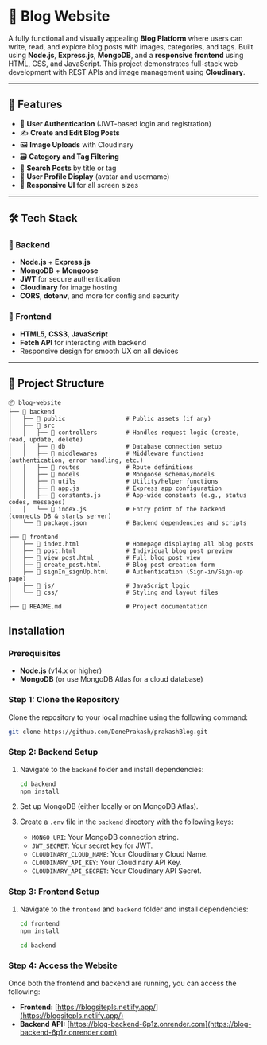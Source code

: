 # 📝 Blog Website

A fully functional and visually appealing **Blog Platform** where users can write, read, and explore blog posts with images, categories, and tags. Built using **Node.js**, **Express.js**, **MongoDB**, and a **responsive frontend** using HTML, CSS, and JavaScript. This project demonstrates full-stack web development with REST APIs and image management using **Cloudinary**.

---

## 🚀 Features

- 🔐 **User Authentication** (JWT-based login and registration)
- ✍️ **Create and Edit Blog Posts**
- 🖼️ **Image Uploads** with Cloudinary
- 🗃️ **Category and Tag Filtering**
- 🔎 **Search Posts** by title or tag
- 👤 **User Profile Display** (avatar and username)
- 📱 **Responsive UI** for all screen sizes

---

## 🛠️ Tech Stack

### 🔧 Backend

- **Node.js** + **Express.js**
- **MongoDB** + **Mongoose**
- **JWT** for secure authentication
- **Cloudinary** for image hosting
- **CORS**, **dotenv**, and more for config and security

### 🎨 Frontend

- **HTML5**, **CSS3**, **JavaScript**
- **Fetch API** for interacting with backend
- Responsive design for smooth UX on all devices

---

## 📁 Project Structure
```
📦 blog-website
├── 📂 backend
│   ├── 📂 public                 # Public assets (if any)
│   ├── 📂 src
│   │   ├── 📂 controllers        # Handles request logic (create, read, update, delete)
│   │   ├── 📂 db                 # Database connection setup
│   │   ├── 📂 middlewares        # Middleware functions (authentication, error handling, etc.)
│   │   ├── 📂 routes             # Route definitions
│   │   ├── 📂 models             # Mongoose schemas/models
│   │   ├── 📂 utils              # Utility/helper functions
│   │   ├── 📜 app.js             # Express app configuration
│   │   ├── 📜 constants.js       # App-wide constants (e.g., status codes, messages)
│   │   └── 📜 index.js           # Entry point of the backend (connects DB & starts server)
│   └── 📜 package.json           # Backend dependencies and scripts
│
├── 📂 frontend
│   ├── 📜 index.html             # Homepage displaying all blog posts
│   ├── 📜 post.html              # Individual blog post preview
│   ├── 📜 view_post.html         # Full blog post view
│   ├── 📜 create_post.html       # Blog post creation form
│   ├── 📜 signIn_signUp.html     # Authentication (Sign-in/Sign-up page)
│   ├── 📂 js/                    # JavaScript logic
│   └── 📂 css/                   # Styling and layout files
│
├── 📜 README.md                  # Project documentation
```
## Installation

### Prerequisites
- **Node.js** (v14.x or higher)
- **MongoDB** (or use MongoDB Atlas for a cloud database)

### Step 1: Clone the Repository
Clone the repository to your local machine using the following command:

```bash
git clone https://github.com/DonePrakash/prakashBlog.git
```

### Step 2: Backend Setup

1. Navigate to the `backend` folder and install dependencies:

    ```bash
    cd backend
    npm install
    ```

2. Set up MongoDB (either locally or on MongoDB Atlas).

3. Create a `.env` file in the `backend` directory with the following keys:

    - `MONGO_URI`: Your MongoDB connection string.
    - `JWT_SECRET`: Your secret key for JWT.
    - `CLOUDINARY_CLOUD_NAME`: Your Cloudinary Cloud Name.
    - `CLOUDINARY_API_KEY`: Your Cloudinary API Key.
    - `CLOUDINARY_API_SECRET`: Your Cloudinary API Secret.

### Step 3: Frontend Setup

1. Navigate to the `frontend` and `backend` folder and install dependencies:

    ```bash
    cd frontend
    npm install
    ```
    ```bash
    cd backend
    ```
    
### Step 4: Access the Website

Once both the frontend and backend are running, you can access the following:

- **Frontend:** [https://blogsitepls.netlify.app/](https://blogsitepls.netlify.app/)
- **Backend API:** [https://blog-backend-6p1z.onrender.com](https://blog-backend-6p1z.onrender.com)
